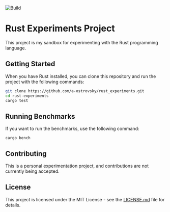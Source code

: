 ![Build](https://github.com/a-ostrovsky/rust_experiments/actions/workflows/build.yml/badge.svg)

# Rust Experiments Project

This project is my sandbox for experimenting with the Rust programming language.

## Getting Started

When you have Rust installed, you can clone this repository and run the project with the following commands:

```bash
git clone https://github.com/a-ostrovsky/rust_experiments.git
cd rust-experiments
cargo test
```

## Running Benchmarks
If you want to run the benchmarks, use the following command:
```
cargo bench
```

## Contributing
This is a personal experimentation project, and contributions are not currently being accepted.

## License
This project is licensed under the MIT License - see the [LICENSE.md](LICENSE.md) file for details.